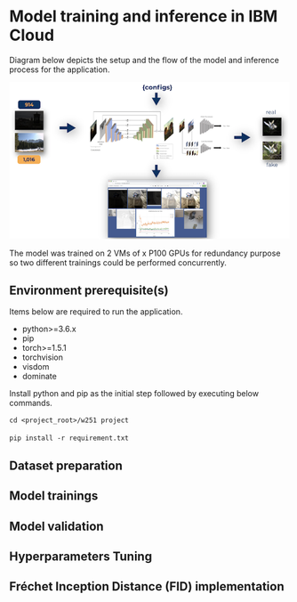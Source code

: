 # Model training and inference in IBM Cloud

Diagram below depicts the setup and the flow of the model and inference process for the application.

![](./assets/cloud_setup.png)

The model was trained on 2 VMs of x P100 GPUs for redundancy purpose so two different trainings could be performed concurrently.

## Environment prerequisite(s)

Items below are required to run the application.

- python>=3.6.x
- pip
- torch>=1.5.1
- torchvision
- visdom
- dominate

Install python and pip as the initial step followed by executing below commands.

```
cd <project_root>/w251 project

pip install -r requirement.txt
```

## Dataset preparation

## Model trainings

## Model validation

## Hyperparameters Tuning

## Fréchet Inception Distance (FID) implementation
